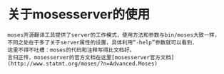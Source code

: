 # 关于mosesserver的使用
    moses开源翻译工具提供了server的工作模式，使用方法和参数与bin/moses大致一样，
    不同之处在于多了关于server属性的设置，具体利用“-help”参数就可以看到.
    这里不得不吐槽：moses的代码和注释写得比文档好。
    言归正传，mosesserver的官方文档在这里[mosesserver官方文档](http://www.statmt.org/moses/?n=Advanced.Moses)